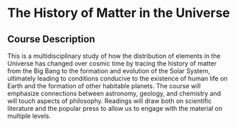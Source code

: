 # The History of Matter in the Universe

## Course Description

This is a multidisciplinary study of how the distribution of elements in the Universe has changed over cosmic time by tracing the history of matter from the Big Bang to the formation and evolution of the Solar System, ultimately leading to conditions conducive to the existence of human life on Earth and the formation of other habitable planets. The course will emphasize connections between astronomy, geology, and chemistry and will touch aspects of philosophy. Readings will draw both on scientific literature and the popular press to allow us to engage with the material on multiple levels.
